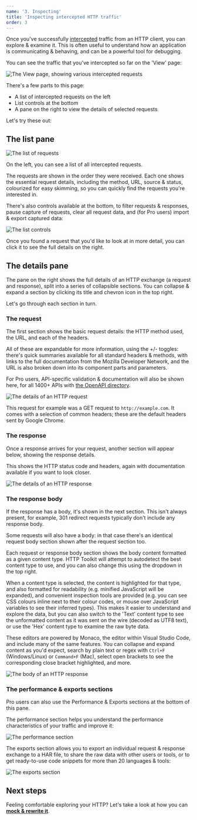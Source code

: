 ```yaml
---
name: '3. Inspecting'
title: 'Inspecting intercepted HTTP traffic'
order: 3
---
```


Once you've successfully [intercepted](/docs/getting-started/intercepting) traffic from an HTTP client, you can explore & examine it. This is often useful to understand how an application is communicating & behaving, and can be a powerful tool for debugging.

You can see the traffic that you've intercepted so far on the 'View' page:

![The View page, showing various intercepted requests](../../images/inspect-screenshot.png)

There's a few parts to this page:

* A list of intercepted requests on the left
* List controls at the bottom
* A pane on the right to view the details of selected requests

Let's try these out:

## The list pane

![The list of requests](../../images/explore-screenshot.png)

On the left, you can see a list of all intercepted requests.

The requests are shown in the order they were received. Each one shows the essential request details, including the method, URL, source & status, colourized for easy skimming, so you can quickly find the requests you're interested in.

There's also controls available at the bottom, to filter requests & responses, pause capture of requests, clear all request data, and (for Pro users) import & export captured data:

![The list controls](../list-controls.png)

Once you found a request that you'd like to look at in more detail, you can click it to see the full details on the right.

## The details pane

The pane on the right shows the full details of an HTTP exchange (a request and response), split into a series of collapsible sections. You can collapse & expand a section by clicking its title and chevron icon in the top right.

Let's go through each section in turn.

### The request

The first section shows the basic request details: the HTTP method used, the URL, and each of the headers.

All of these are expandable for more information, using the +/- toggles: there's quick summaries available for all standard headers & methods, with links to the full documentation from the Mozilla Developer Network, and the URL is also broken down into its component parts and parameters.

For Pro users, API-specific validation & documentation will also be shown here, for all 1400+ APIs with [the OpenAPI directory](https://github.com/APIs-guru/openapi-directory).

![The details of an HTTP request](./request-card.png)

This request for example was a GET request to `http://example.com`. It comes with a selection of common headers; these are the default headers sent by Google Chrome.

### The response

Once a response arrives for your request, another section will appear below, showing the response details.

This shows the HTTP status code and headers, again with documentation available if you want to look closer.

![The details of an HTTP response](./response-card.png)

### The response body

If the response has a body, it's shown in the next section. This isn't always present, for example, 301 redirect requests typically don't include any response body.

Some requests will also have a body: in that case there's an identical request body section shown after the request section too.

Each request or response body section shows the body content formatted as a given content type. HTTP Toolkit will attempt to autodetect the best content type to use, and you can also change this using the dropdown in the top right.

When a content type is selected, the content is highlighted for that type, and also formatted for readability (e.g. minified JavaScript will be expanded), and convenient inspection tools are provided (e.g. you can see CSS colours inline next to their colour codes, or mouse over JavaScript variables to see their inferred types). This makes it easier to understand and explore the data, but you can also switch to the 'Text' content type to see the unformatted content as it was sent on the wire (decoded as UTF8 text), or use the 'Hex' content type to examine the raw byte data.

These editors are powered by Monaco, the editor within Visual Studio Code, and include many of the same features. You can collapse and expand content as you'd expect, search by plain text or regex with `Ctrl+F` (Windows/Linux) or `Command+F` (Mac), select open brackets to see the corresponding close bracket highlighted, and more.

![The body of an HTTP response](./response-body-card.png)

### The performance & exports sections

Pro users can also use the Performance & Exports sections at the bottom of this pane.

The performance section helps you understand the performance characteristics of your traffic and improve it:

![The performance section](./performance-card.png)

The exports section allows you to export an individual request & response exchange to a HAR file, to share the raw data with other users or tools, or to get ready-to-use code snippets for more than 20 languages & tools:

![The exports section](./export-card.png)

## Next steps

Feeling comfortable exploring your HTTP? Let's take a look at how you can **[mock & rewrite it](/docs/getting-started/rewriting/)**.